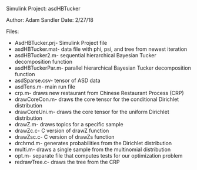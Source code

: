 Simulink Project: asdHBTucker

Author: Adam Sandler
Date: 2/27/18

Files:
- AsdHBTucker.prj- Simulink Project file
- asdHBTucker.mat- data file with phi, psi, and tree from newest iteration
- asdHBTucker2.m- sequential hierarchical Bayesian Tucker decomposition function
- asdHBTuckerPar.m- parallel hierarchical Bayesian Tucker decomposition function
- asdSparse.csv- tensor of ASD data
- asdTens.m- main run file
- crp.m- draws new restaurant from Chinese Restaurant Process (CRP)
- drawCoreCon.m- draws the core tensor for the conditional Dirichlet distribution
- drawCoreUni.m- draws the core tensor for the uniform Dirichlet distribution
- drawZ.m- draws topics for a specific sample
- drawZc.c- C version of drawZ function
- drawZsc.c- C version of drawZs function
- drchrnd.m- generates probabilities from the Dirichlet distribution
- multi.m- draws a single sample from the multinomial distribution
- opt.m- separate file that computes tests for our optimization problem
- redrawTree.c- draws the tree from the CRP